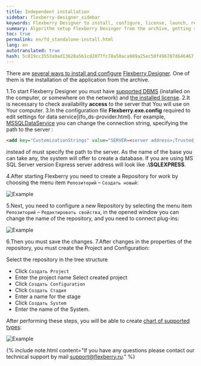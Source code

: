 ```yaml
---
title: Independent installation
sidebar: flexberry-designer_sidebar
keywords: Flexberry Designer to install, configure, license, launch, repository, DBMS, database
summary: Algorithm setup Flexberry Desinger from the archive, getting started, connecting to the DBMS server
toc: true
permalink: en/fd_standalone-install.html
lang: en
autotranslated: true
hash: 5c819cc3553a9ad13628a561cd2077fc78a50aca989a25ec50f496787d646467
---
```


There are [several ways to install and configure](fd_install.html) [Flexberry Designer](fd_flexberry-designer.html). One of them is the installation of the application from the archive.

1.To start Flexberry Designer you must have [supported DBMS](fo_data-service.html) (installed on the computer, or somewhere on the network) and [the installed license](fd_install.html).
2.It is necessary to check availability **access** to the server that You will use on Your computer.
3.In the configuration file **Flexberry.exe.config** required to edit settings for data service](fo_ds-provider.html).
For example, [MSSQLDataService](fo_mssql-data-service.html) you can change the connection string, specifying the path to the server :

```xml
<add key="CustomizationStrings" value="SERVER=<server address>;Trusted_connection=yes;DATABASE=CASE;"/>
```

instead of <server address> must specify the path to the server. As the name of the base you can take any, the system will offer to create a database. If you are using MS SQL Server version Express server address will look like **.\SQLEXPRESS**.

4.After starting Flexberry you need to create a Repository for work by choosing the menu item `Репозиторий` – `Создать новый`:

![Example](/images/pages/products/flexberry-designer/about/create-new-repository.png)

5.Next, you need to configure a new Repository by selecting the menu item `Репозиторий` – `Редактировать свойства`, in the opened window you can change the name of the repository, and you need to connect plug-ins:

![Example](/images/pages/products/flexberry-designer/about/rep-properties.png)

6.Then you must save the changes.
7.After changes in the properties of the repository, you must create the Project and Configuration:

Select the repository in the tree structure
* Click `Создать Project`
* Enter the project name
Select created project
* Click `Создать Configuration`
* Click `Создать Стадия`
* Enter a name for the stage
* Click `Создать System`
* Enter the name of the System.

After performing these steps, you will be able to create [chart of supported types](fd_editing-diagram.html):

![Example](/images/pages/products/flexberry-designer/about/create-diagram.png)

{% include note.html content="If you have any questions please contact our technical support by mail support@flexberry.ru." %}




